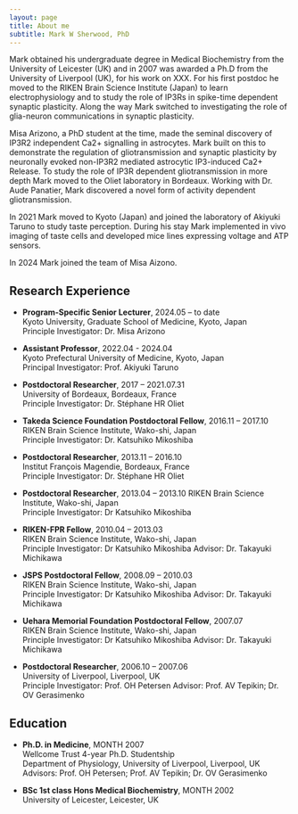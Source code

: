 ```yaml
---
layout: page
title: About me
subtitle: Mark W Sherwood, PhD
---
```

Mark obtained his undergraduate degree in Medical Biochemistry from the University of Leicester (UK) and in 2007 was awarded a Ph.D from the University of Liverpool (UK), for his work on XXX. For his first postdoc he moved to the RIKEN Brain Science Institute (Japan) to learn electrophysiology and to study the role of IP3Rs in spike-time dependent synaptic plasticity. Along the way Mark switched to investigating the role of glia-neuron communications in synaptic plasticity. 

Misa Arizono, a PhD student at the time, made the seminal discovery of IP3R2 independent Ca2+ signalling in astrocytes. Mark built on this to demonstrate the regulation of gliotransmission and synaptic plasticity by neuronally evoked non-IP3R2 mediated astrocytic IP3-induced Ca2+ Release. To study the role of IP3R dependent gliotransmission in more depth Mark moved to the Oliet laboratory in Bordeaux. Working with Dr. Aude Panatier, Mark discovered a novel form of activity dependent gliotransmission.

In 2021 Mark moved to Kyoto (Japan) and joined the laboratory of Akiyuki Taruno to study taste perception. During his stay Mark implemented in vivo imaging of taste cells and developed mice lines expressing voltage and ATP sensors.

In 2024 Mark joined the team of Misa Aizono.

## Research Experience
*    **Program-Specific Senior Lecturer**, 2024.05 – to date\
Kyoto University, Graduate School of Medicine, Kyoto, Japan\
Principle Investigator: Dr. Misa Arizono

*    **Assistant Professor**, 2022.04 - 2024.04\
Kyoto Prefectural University of Medicine, Kyoto, Japan\
Principal Investigator: Prof. Akiyuki Taruno

*    **Postdoctoral Researcher**, 2017 – 2021.07.31\
University of Bordeaux, Bordeaux, France\
Principle Investigator: Dr. Stéphane HR Oliet

*    **Takeda Science Foundation Postdoctoral Fellow**, 2016.11 – 2017.10\
RIKEN Brain Science Institute, Wako-shi, Japan\
Principle Investigator: Dr. Katsuhiko Mikoshiba

*    **Postdoctoral Researcher**, 2013.11 – 2016.10\
Institut François Magendie, Bordeaux, France\
Principle Investigator: Dr. Stéphane HR Oliet

*    **Postdoctoral Researcher**, 2013.04 – 2013.10
RIKEN Brain Science Institute, Wako-shi, Japan\
Principle Investigator: Dr Katsuhiko Mikoshiba

*    **RIKEN-FPR Fellow**, 2010.04 – 2013.03\
RIKEN Brain Science Institute, Wako-shi, Japan\
Principle Investigator: Dr Katsuhiko Mikoshiba
Advisor: Dr. Takayuki Michikawa

*    **JSPS Postdoctoral Fellow**, 2008.09 – 2010.03\
RIKEN Brain Science Institute, Wako-shi, Japan\
Principle Investigator: Dr Katsuhiko Mikoshiba
Advisor: Dr. Takayuki Michikawa

*    **Uehara Memorial Foundation Postdoctoral Fellow**, 2007.07\
RIKEN Brain Science Institute, Wako-shi, Japan\
Principle Investigator: Dr Katsuhiko Mikoshiba
Advisor: Dr. Takayuki Michikawa

*    **Postdoctoral Researcher**, 2006.10 – 2007.06\
University of Liverpool, Liverpool, UK\
Principle Investigator: Prof. OH Petersen
Advisor: Prof. AV Tepikin; Dr. OV Gerasimenko

## Education
*    **Ph.D. in Medicine**, MONTH 2007\
Wellcome Trust 4-year Ph.D. Studentship\
Department of Physiology, University of Liverpool, Liverpool, UK\
Advisors: Prof. OH Petersen; Prof. AV Tepikin; Dr. OV Gerasimenko

*    **BSc 1st class Hons Medical Biochemistry**, MONTH 2002\
University of Leicester, Leicester, UK
